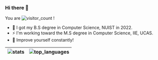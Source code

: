 ### Hi there 👋

You are ![visitor_count](https://visitor-badge.glitch.me/badge?page_id=sbwww.README) !

- 🔭 I got my B.S degree in Computer Science, NUIST in 2022.
- ⚡ I'm working toward the M.S degree in Computer Science, IIE, UCAS.
- 🌱 Improve yourself constantly!

|![stats](https://github-readme-stats.vercel.app/api?username=sbwww&show_icons=true&count_private=false&theme=default_repocard)|![top_languages](https://github-readme-stats.vercel.app/api/top-langs/?username=sbwww&layout=compact&hide=javascript,css)|
|:-:|:-:|

<!--
**sbwww/sbwww** is a ✨ _special_ ✨ repository because its `README.md` (this file) appears on your GitHub profile.

Here are some ideas to get you started:

- 🔭 I’m currently working on ...
- 🌱 I’m currently learning ...
- 👯 I’m looking to collaborate on ...
- 🤔 I’m looking for help with ...
- 💬 Ask me about ...
- 📫 How to reach me: ...
- 😄 Pronouns: ...
- ⚡ Fun fact: ...
-->
